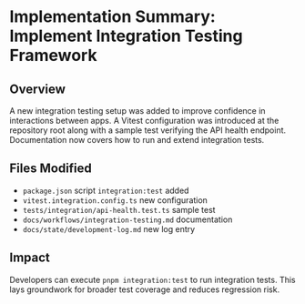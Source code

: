 # Implementation Summary: Implement Integration Testing Framework

## Overview
A new integration testing setup was added to improve confidence in interactions between apps. A Vitest configuration was introduced at the repository root along with a sample test verifying the API health endpoint. Documentation now covers how to run and extend integration tests.

## Files Modified
- `package.json` script `integration:test` added
- `vitest.integration.config.ts` new configuration
- `tests/integration/api-health.test.ts` sample test
- `docs/workflows/integration-testing.md` documentation
- `docs/state/development-log.md` new log entry

## Impact
Developers can execute `pnpm integration:test` to run integration tests. This lays groundwork for broader test coverage and reduces regression risk.
